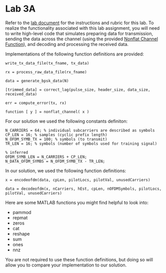 # Lab 3A
Refer to the [lab document](https://github.com/whitneylohmeyer/PWC_templates/blob/main/Lab-3/3a/Reports/Assignment-3A.pdf) for the instructions and rubric for this lab. To realize the functionality associated with this lab assignment, you will need to write high-level code that simulates preparing data for transmission, sending the data across the channel (using the provided [Nonflat Channel Function](https://github.com/whitneylohmeyer/PWC_templates/blob/main/Lab-3/3a/functions/nonflat_channel.m)), and decoding and processing the received data.

Implementations of the following function definitions are provided:
```
write_tx_data_file(tx_fname, tx_data)

rx = process_raw_data_file(rx_fname)

data = generate_bpsk_data(N)

[trimmed_data] = correct_lag(pulse_size, header_size, data_size, received_data)

err = compute_error(tx, rx)

function [ y ] = nonflat_channel( x )

```

For our solution we used the following constants definiton:
```
N_CARRIERS = 64; % individual subcarriers are described as symbols
CP_LEN = 16; % samples (cyclic prefix length)
N_OFDM_SYMB_TX = 100; % symbols (to transmit)
TR_LEN = 16; % symbols (number of symbols used for training signal)

% inferred
OFDM_SYMB_LEN = N_CARRIERS + CP_LEN;
N_DATA_OFDM_SYMBS = N_OFDM_SYMB_TX - TR_LEN;
```

In our solution, we used the following function definitions:
```
x = encodeofdm(data, cpLen, pilotLocs, pilotVal, unusedCarriers)

data = decodeofdm(x, nCarriers, hEst, cpLen, nOFDMSymbols, pilotLocs, pilotVal, unusedCarriers)
```

Here are some MATLAB functions you might find helpful to look into:
- pammod
- repmat
- zeros
- cat
- reshape
- sum
- ones
- nnz

You are not required to use these function definitions, but doing so will allow you to compare your implementation to our solution.
